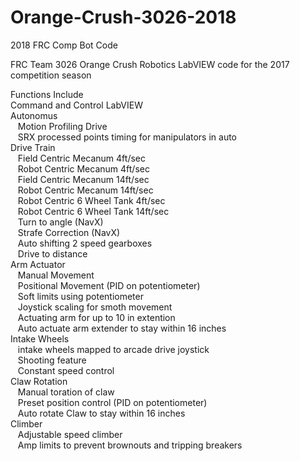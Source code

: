 # Orange-Crush-3026-2018
2018 FRC Comp Bot Code

FRC Team 3026 Orange Crush Robotics LabVIEW code for the 2017 competition season

Functions Include  <br />
  Command and Control LabVIEW  <br />
  Autonomus  <br />
    &nbsp;&nbsp;&nbsp;Motion Profiling Drive <br />
    &nbsp;&nbsp;&nbsp;SRX processed points timing for manipulators in auto <br />
  Drive Train <br />
    &nbsp;&nbsp;&nbsp;Field Centric Mecanum 4ft/sec <br />
    &nbsp;&nbsp;&nbsp;Robot Centric Mecanum 4ft/sec <br />
    &nbsp;&nbsp;&nbsp;Field Centric Mecanum 14ft/sec <br />
    &nbsp;&nbsp;&nbsp;Robot Centric Mecanum 14ft/sec <br />
    &nbsp;&nbsp;&nbsp;Robot Centric 6 Wheel Tank 4ft/sec <br />
    &nbsp;&nbsp;&nbsp;Robot Centric 6 Wheel Tank 14ft/sec <br />
    &nbsp;&nbsp;&nbsp;Turn to angle (NavX) <br />
    &nbsp;&nbsp;&nbsp;Strafe Correction (NavX) <br />
    &nbsp;&nbsp;&nbsp;Auto shifting 2 speed gearboxes <br />
    &nbsp;&nbsp;&nbsp;Drive to distance <br />
  Arm Actuator <br /> 
    &nbsp;&nbsp;&nbsp;Manual Movement <br />
    &nbsp;&nbsp;&nbsp;Positional Movement (PID on potentiometer) <br />
    &nbsp;&nbsp;&nbsp;Soft limits using potentiometer <br />
    &nbsp;&nbsp;&nbsp;Joystick scaling for smoth movement <br />
    &nbsp;&nbsp;&nbsp;Actuating arm for up to 10 in extention <br /> 
    &nbsp;&nbsp;&nbsp;Auto actuate arm extender to stay within 16 inches <br /> 
  Intake Wheels <br />
    &nbsp;&nbsp;&nbsp;intake wheels mapped to arcade drive joystick <br />
    &nbsp;&nbsp;&nbsp;Shooting feature <br />
    &nbsp;&nbsp;&nbsp;Constant speed control <br />
  Claw Rotation <br />
    &nbsp;&nbsp;&nbsp;Manual toration of claw <br />
    &nbsp;&nbsp;&nbsp;Preset position control (PID on potentiometer) <br />
    &nbsp;&nbsp;&nbsp;Auto rotate Claw to stay within 16 inches <br />
  Climber <br />
    &nbsp;&nbsp;&nbsp;Adjustable speed climber <br />
    &nbsp;&nbsp;&nbsp;Amp limits to prevent brownouts and tripping breakers <br />
